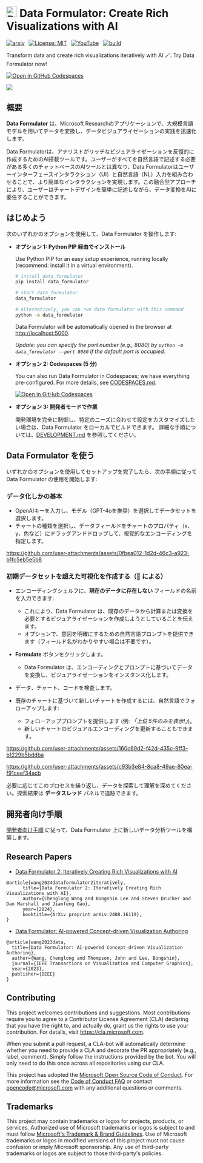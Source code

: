 <h1>
    <img src="./public/favicon.ico" alt="Data Formulator icon" width="28"> <b>Data Formulator: Create Rich Visualizations with AI</b>
</h1>

<div>

[![arxiv](https://img.shields.io/badge/Paper-arXiv:2408.16119-b31b1b.svg)](https://arxiv.org/abs/2408.16119)&ensp;
[![License: MIT](https://img.shields.io/badge/License-MIT-yellow.svg)](https://opensource.org/licenses/MIT)&ensp;
[![YouTube](https://img.shields.io/badge/YouTube-white?logo=youtube&logoColor=%23FF0000)](https://youtu.be/3ndlwt0Wi3c)&ensp;
[![build](https://github.com/microsoft/data-formulator/actions/workflows/python-build.yml/badge.svg)](https://github.com/microsoft/data-formulator/actions/workflows/python-build.yml)

</div>

Transform data and create rich visualizations iteratively with AI 🪄. Try Data Formulator now!

[![Open in GitHub Codespaces](https://github.com/codespaces/badge.svg)](https://codespaces.new/microsoft/data-formulator?quickstart=1)

<kbd>
  <a target="_blank" rel="noopener noreferrer" href="https://codespaces.new/microsoft/data-formulator?quickstart=1" title="open Data Formulator in GitHub Codespaces"><img src="public/data-formulator-screenshot.png"></a>
</kbd>



## 概要

**Data Formulator** は、Microsoft Researchのアプリケーションで、大規模言語モデルを用いてデータを変換し、データビジュアライゼーションの実践を迅速化します。

Data Formulatorは、アナリストがリッチなビジュアライゼーションを反復的に作成するためのAI搭載ツールです。ユーザーがすべてを自然言語で記述する必要がある多くのチャットベースのAIツールとは異なり、Data Formulatorはユーザーインターフェースインタラクション（UI）と自然言語（NL）入力を組み合わせることで、より簡単なインタラクションを実現します。この融合型アプローチにより、ユーザーはチャートデザインを簡単に記述しながら、データ変換をAIに委任することができます。



## はじめよう

次のいずれかのオプションを使用して、Data Formulator を操作します:

- **オプション 1: Python PIP 経由でインストール**
  
  Use Python PIP for an easy setup experience, running locally (recommend: install it in a virtual environment).
  
  ```bash
  # install data_formulator
  pip install data_formulator
  
  # start data_formulator
  data_formulator 
  
  # alternatively, you can run data formulator with this command
  python -m data_formulator
  ```

  Data Formulator will be automatically opened in the browser at [http://localhost:5000](http://localhost:5000).

  *Update: you can specify the port number (e.g., 8080) by `python -m data_formulator --port 8080` if the default port is occupied.*

- **オプション 2: Codespaces (5 分)**
  
  You can also run Data Formulator in Codespaces; we have everything pre-configured. For more details, see [CODESPACES.md](CODESPACES.md).
  
  [![Open in GitHub Codespaces](https://github.com/codespaces/badge.svg)](https://codespaces.new/microsoft/data-formulator?quickstart=1)

- **オプション 3: 開発者モードで作業**

  開発環境を完全に制御し、特定のニーズに合わせて設定をカスタマイズしたい場合は、Data Formulator をローカルでビルドできます。
  詳細な手順については、[DEVELOPMENT.md](DEVELOPMENT.md) を参照してください。

## Data Formulator を使う

いずれかのオプションを使用してセットアップを完了したら、次の手順に従って Data Formulator の使用を開始します:

### データ化しかの基本
* OpenAIキーを入力し、モデル（GPT-4oを推奨）を選択してデータセットを選択します。
* チャートの種類を選択し、データフィールドをチャートのプロパティ（x、y、色など）にドラッグアンドドロップして、視覚的なエンコーディングを指定します。

https://github.com/user-attachments/assets/0fbea012-1d2d-46c3-a923-b1fc5eb5e5b8


### 初期データセットを超えた可視化を作成する（🤖 による）

* エンコーディングシェルフに、**現在のデータに存在しない** フィールドの名前を入力できます:
    - これにより、Data Formulator は、既存のデータから計算または変換を必要とするビジュアライゼーションを作成しようとしていることを伝えます。
    - オプションで、意図を明確にするための自然言語プロンプトを提供できます（フィールド名がわかりやすい場合は不要です）。

* **Formulate** ボタンをクリックします。
    - Data Formulator は、エンコーディングとプロンプトに基づいてデータを変換し、ビジュアライゼーションをインスタンス化します。
* データ、チャート、コードを検査します。
* 既存のチャートに基づいて新しいチャートを作成するには、自然言語でフォローアップします:
    - フォローアッププロンプトを提供します (例: *「上位 5件のみを表示!」*)。
    - 新しいチャートのビジュアルエンコーディングを更新することもできます。

https://github.com/user-attachments/assets/160c69d2-f42d-435c-9ff3-b1229b5bddba

https://github.com/user-attachments/assets/c93b3e84-8ca8-49ae-80ea-f91ceef34acb

必要に応じてこのプロセスを繰り返し、データを探索して理解を深めてください。探索結果は **データスレッド** パネルで追跡できます。

## 開発者向け手順

[開発者向け手順](DEVELOPMENT.md) に従って、Data Formulator 上に新しいデータ分析ツールを構築します。

## Research Papers
* [Data Formulator 2: Iteratively Creating Rich Visualizations with AI](https://arxiv.org/abs/2408.16119)

```
@article{wang2024dataformulator2iteratively,
      title={Data Formulator 2: Iteratively Creating Rich Visualizations with AI}, 
      author={Chenglong Wang and Bongshin Lee and Steven Drucker and Dan Marshall and Jianfeng Gao},
      year={2024},
      booktitle={ArXiv preprint arXiv:2408.16119},
}
```

* [Data Formulator: AI-powered Concept-driven Visualization Authoring](https://arxiv.org/abs/2309.10094)

```
@article{wang2023data,
  title={Data Formulator: AI-powered Concept-driven Visualization Authoring},
  author={Wang, Chenglong and Thompson, John and Lee, Bongshin},
  journal={IEEE Transactions on Visualization and Computer Graphics},
  year={2023},
  publisher={IEEE}
}
```


## Contributing

This project welcomes contributions and suggestions. Most contributions require you to
agree to a Contributor License Agreement (CLA) declaring that you have the right to,
and actually do, grant us the rights to use your contribution. For details, visit
https://cla.microsoft.com.

When you submit a pull request, a CLA-bot will automatically determine whether you need
to provide a CLA and decorate the PR appropriately (e.g., label, comment). Simply follow the
instructions provided by the bot. You will only need to do this once across all repositories using our CLA.

This project has adopted the [Microsoft Open Source Code of Conduct](https://opensource.microsoft.com/codeofconduct/).
For more information see the [Code of Conduct FAQ](https://opensource.microsoft.com/codeofconduct/faq/)
or contact [opencode@microsoft.com](mailto:opencode@microsoft.com) with any additional questions or comments.

## Trademarks

This project may contain trademarks or logos for projects, products, or services. Authorized use of Microsoft 
trademarks or logos is subject to and must follow 
[Microsoft's Trademark & Brand Guidelines](https://www.microsoft.com/en-us/legal/intellectualproperty/trademarks/usage/general).
Use of Microsoft trademarks or logos in modified versions of this project must not cause confusion or imply Microsoft sponsorship.
Any use of third-party trademarks or logos are subject to those third-party's policies.
